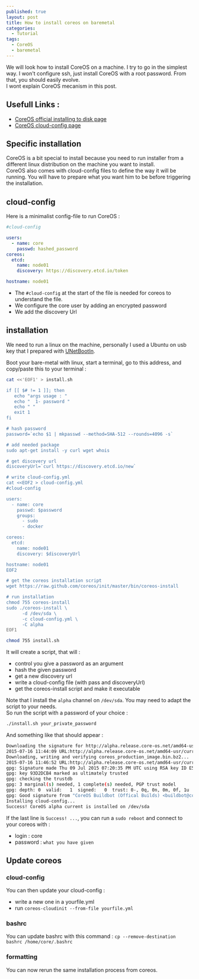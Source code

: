 ```yaml
---
published: true
layout: post
title: How to install coreos on baremetal
categories:
  - Tutorial
tags:
  - CoreOS
  - baremetal
---
```


We will look how to install CoreOS on a machine. I try to go in the simplest way. I won't configure ssh, just install CoreOS with a root password. From that, you should easily evolve.  
I wont explain CoreOS mecanism in this post.

## Usefull Links :

- [CoreOS official installing to disk page](https://coreos.com/os/docs/latest/installing-to-disk.html)
- [CoreOS cloud-config page](https://coreos.com/os/docs/latest/cloud-config.html)

## Specific installation

CoreOS is a bit special to install because you need to run installer from a different linux distribution on the machine you want to install.  
CoreOS also comes with cloud-config files to define the way it will be running. You will have to prepare what you want him to be before triggering the installation.

## cloud-config

Here is a minimalist config-file to run CoreOS :

```yaml
#cloud-config

users:
  - name: core
    passwd: hashed_password
coreos:
  etcd:
    name: node01
    discovery: https://discovery.etcd.io/token

hostname: node01
```

- The `#cloud-config` at the start of the file is needed for coreos to understand the file.
- We configure the core user by adding an encrypted password
- We add the discovery Url

## installation

We need to run a linux on the machine, personally I used a Ubuntu on usb key that I prepared with [UNetBootIn](http://unetbootin.sourceforge.net/).

Boot your bare-metal with linux, start a terminal, go to this address, and copy/paste this to your terminal :

```bash
cat <<'EOF1' > install.sh

if [[ $# != 1 ]]; then
   echo "args usage : "
   echo "  1- password "
   echo " "
   exit 1
fi

# hash password
password=`echo $1 | mkpasswd --method=SHA-512 --rounds=4096 -s`

# add needed package
sudo apt-get install -y curl wget whois

# get discovery url
discoveryUrl=`curl https://discovery.etcd.io/new`

# write cloud-config.yml
cat <<EOF2 > cloud-config.yml
#cloud-config

users:
  - name: core
    passwd: $password
    groups:
      - sudo
      - docker

coreos:
  etcd:
    name: node01
    discovery: $discoveryUrl

hostname: node01
EOF2

# get the coreos installation script
wget https://raw.github.com/coreos/init/master/bin/coreos-install

# run installation
chmod 755 coreos-install
sudo ./coreos-install \
      -d /dev/sda \
      -c cloud-config.yml \
      -C alpha
EOF1

chmod 755 install.sh
```

It will create a script, that will :

- control you give a password as an argument
- hash the given password
- get a new discovery url
- write a cloud-config file (with pass and discoveryUrl)
- get the coreos-install script and make it executable

Note that I install the `alpha` channel on `/dev/sda`. You may need to adapt the script to your needs.  
So run the script with a password of your choice :

```bash
./install.sh your_private_password
```

And something like that should appear :

```bash
Downloading the signature for http://alpha.release.core-os.net/amd64-usr/current/coreos_production_image.bin.bz2...
2015-07-16 11:44:09 URL:http://alpha.release.core-os.net/amd64-usr/current/coreos_production_image.bin.bz2.sig [543/543] -> "/tmp/coreos-install.dLdl1JFbNl/coreos_production_image.bin.bz2.sig" [1]
Downloading, writing and verifying coreos_production_image.bin.bz2...
2015-07-16 11:46:52 URL:http://alpha.release.core-os.net/amd64-usr/current/coreos_production_image.bin.bz2 [178488210/178488210] -> "-" [1]
gpg: Signature made Thu 09 Jul 2015 07:20:35 PM UTC using RSA key ID E5676EFC
gpg: key 93D2DCB4 marked as ultimately trusted
gpg: checking the trustdb
gpg: 3 marginal(s) needed, 1 complete(s) needed, PGP trust model
gpg: depth: 0  valid:   1  signed:   0  trust: 0-, 0q, 0n, 0m, 0f, 1u
gpg: Good signature from "CoreOS Buildbot (Offical Builds) <buildbot@coreos.com>"
Installing cloud-config...
Success! CoreOS alpha current is installed on /dev/sda
```

If the last line is `Success! ...`, you can run a `sudo reboot` and connect to your coreos with :

- login : core
- password : `what you have given`

## Update coreos

### cloud-config

You can then update your cloud-config :

- write a new one in a yourfile.yml
- run `coreos-cloudinit --from-file yourfile.yml`

### bashrc

You can update bashrc with this command : `cp --remove-destination bashrc /home/core/.bashrc`

### formatting

You can now rerun the same installation process from coreos.
